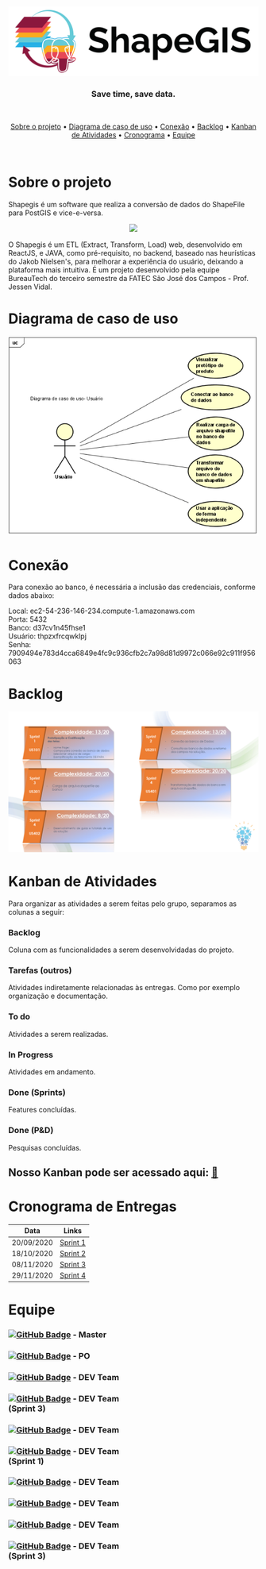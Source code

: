 <div align="center">
    <img src="/assets/images/png/shapegis-logo.png">
</div>

<h3 align="center"> 
Save time, save data. </h3> <br>

 <p align="center">
    <a href="#Sobre-o-projeto">Sobre o projeto</a> •
    <a href="#Diagrama-de-caso-de-uso">Diagrama de caso de uso</a> •
    <a href="#Conexão">Conexão</a> •
    <a href="#Backlog">Backlog</a> •
    <a href="#Kanban-de-Atividades">Kanban de Atividades</a> •
    <a href="#Cronograma">Cronograma</a> •
    <a href="#Equipe">Equipe</a>
 </p> 
 <br>

# Sobre o projeto 
 
Shapegis é um software que realiza a conversão de dados do ShapeFile para PostGIS e vice-e-versa.  

<div align="center">
    <img src="/assets/images/gif/tour-sprint2.gif">
</div>

O Shapegis é um ETL (Extract, Transform, Load) web, desenvolvido em ReactJS, e JAVA, como pré-requisito, no backend, baseado nas heurísticas do Jakob Nielsen's, para melhorar a experiência do usuário, deixando a plataforma mais intuitiva. É um projeto desenvolvido pela equipe BureauTech do terceiro semestre da FATEC São José dos Campos - Prof. Jessen Vidal.

# Diagrama de caso de uso

<div align="center">
    <img src="/assets/images/png/diagrama-use-case.png">
</div>

# Conexão

Para conexão ao banco, é necessária a inclusão das credenciais, conforme dados abaixo:

Local: ec2-54-236-146-234.compute-1.amazonaws.com<br>
Porta: 5432<br>
Banco: d37cv1n45fhse1<br>
Usuário: thpzxfrcqwklpj<br>
Senha: 7909494e783d4cca6849e4fc9c936cfb2c7a98d81d9972c066e92c911f956063<br>

# Backlog

<div align="center">
    <img src="/assets/images/png/cards_v3.png">
</div>

# Kanban de Atividades

Para organizar as atividades a serem feitas pelo grupo, separamos as colunas a seguir:

### Backlog 
Coluna com as funcionalidades a serem desenvolvidadas do projeto.

### Tarefas (outros)
Atividades indiretamente relacionadas às entregas. Como por exemplo organização e documentação.

### To do
Atividades a serem realizadas.

### In Progress
Atividades em andamento.

### Done (Sprints)
Features concluídas.

### Done (P&D)
Pesquisas concluídas.

## Nosso Kanban pode ser acessado aqui: [:memo:](https://github.com/BureauTech/Mini-ETL-Shapefile-to-PostGis/projects/3)

# Cronograma de Entregas

| Data | Links |
| ------ | ------ |
|    20/09/2020    |[Sprint 1](https://github.com/BureauTech/Mini-ETL-Shapefile-to-PostGis/tree/sprint-1) |
|    18/10/2020    |[Sprint 2](https://github.com/BureauTech/Mini-ETL-Shapefile-to-PostGis/tree/sprint-2) |
|    08/11/2020    |[Sprint 3](https://github.com/BureauTech/Mini-ETL-Shapefile-to-PostGis/tree/sprint-3) |
|    29/11/2020    |[Sprint 4](https://github.com/BureauTech/Mini-ETL-Shapefile-to-PostGis/tree/sprint-4) |

# Equipe 

### [![GitHub Badge](https://img.shields.io/github/followers/bibiacoutinho?label=bibiacoutinho&style=for-the-badge&color=black&link=https://github.com/bibiacoutinho)](https://github.com/bibiacoutinho) - Master <br/>

### [![GitHub Badge](https://img.shields.io/github/followers/charles-ramos?label=charles-ramos&style=for-the-badge&color=black&link=https://github.com/charles-ramos)](https://github.com/charles-ramos) - PO <br/>

### [![GitHub Badge](https://img.shields.io/github/followers/anaclaragraciano?label=anaclaragraciano&style=for-the-badge&color=black&link=https://github.com/anaclaragraciano)](https://github.com/anaclaragraciano) - DEV Team<br/>

### [![GitHub Badge](https://img.shields.io/github/followers/caiquesjc?label=caiquesjc&style=for-the-badge&color=black&link=https://github.com/caiquesjc)](https://github.com/caiquesjc) - DEV Team<br/> (Sprint 3)

### [![GitHub Badge](https://img.shields.io/github/followers/danielsantosoliveira?label=danielsantosoliveira&style=for-the-badge&color=black&link=https://github.com/danielsantosoliveira)](https://github.com/danielsantosoliveira) - DEV Team<br/>

### [![GitHub Badge](https://img.shields.io/github/followers/fcostafelipe?label=fcostafelipe&style=for-the-badge&color=black&link=https://github.com/fcostafelipe)](https://github.com/fcostafelipe) - DEV Team<br/> (Sprint 1)

### [![GitHub Badge](https://img.shields.io/github/followers/JVMedeiros?label=JVMedeiros&style=for-the-badge&color=black&link=https://github.com/JVMedeiros)](https://github.com/JVMedeiros) - DEV Team<br/>
  
### [![GitHub Badge](https://img.shields.io/github/followers/marcelouchoas?label=marcelouchoas&style=for-the-badge&color=black&link=https://github.com/QuodJP)](https://github.com/marcelouchoas) - DEV Team<br/>
 
### [![GitHub Badge](https://img.shields.io/github/followers/QuodJP?label=QuodJP&style=for-the-badge&color=black&link=https://github.com/QuodJP)](https://github.com/QuodJP) - DEV Team</br>

### [![GitHub Badge](https://img.shields.io/github/followers/thiagoCan?label=thiagoCan&style=for-the-badge&color=black&link=https://github.com/thiagoCan)](https://github.com/thiagoCan) - DEV Team<br/> (Sprint 3)
